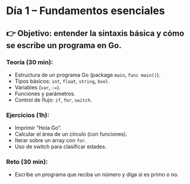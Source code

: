 # Día 1 – Fundamentos esenciales

## 👉 Objetivo: entender la sintaxis básica y cómo se escribe un programa en Go.

### Teoría (30 min):

- Estructura de un programa Go (package `main`, `func main()`).
- Tipos básicos: `int`, `float`, `string`, `bool`.
- Variables (`var`, `:=`).
- Funciones y parámetros.
- Control de flujo: `if`, `for`, `switch`.

### Ejercicios (1h):

- Imprimir “Hola Go”.
- Calcular el área de un círculo (con funciones).
- Iterar sobre un array con `for`.
- Uso de switch para clasificar edades.

### Reto (30 min):

- Escribe un programa que reciba un número y diga si es primo o no.

